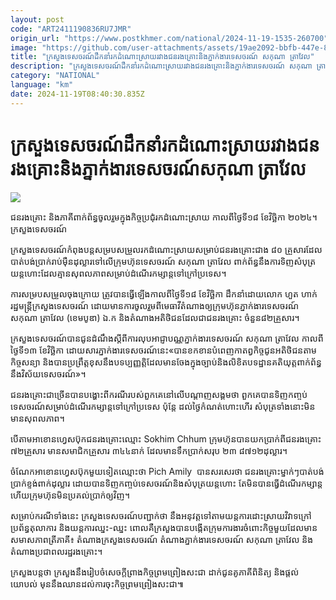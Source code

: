 ```yaml
---
layout: post
code: "ART2411190836RU7JMR"
origin_url: "https://www.postkhmer.com/national/2024-11-19-1535-260700"
image: "https://github.com/user-attachments/assets/19ae2092-bbfb-447e-8805-4395a3ee1960"
title: "ក្រសួង​ទេសចរណ៍​ដឹកនាំ​រក​ដំណោះស្រាយ​រវាង​ជន​រងគ្រោះ​និង​ភ្នាក់ងារ​ទេសចរណ៍​ សកុណា ត្រាវែល"
description: "​​ក្រសួង​ទេសចរណ៍​ដឹកនាំ​រក​ដំណោះស្រាយ​រវាង​ជន​រងគ្រោះ​និង​ភ្នាក់ងារ​ទេសចរណ៍​ សកុណា ត្រាវែល​"
category: "NATIONAL"
language: "km"
date: 2024-11-19T08:40:30.835Z
---
```


# ក្រសួង​ទេសចរណ៍​ដឹកនាំ​រក​ដំណោះស្រាយ​រវាង​ជន​រងគ្រោះ​និង​ភ្នាក់ងារ​ទេសចរណ៍​ សកុណា ត្រាវែល

![](https://github.com/user-attachments/assets/506ba664-17dc-46df-813f-d85b5ef32368)

ជនរងគ្រោះ​ និង​ភាគី​ពាក់​ព័ន្ធ​ចូលរួម​ក្នុង​កិច្ច​ប្រជុំ​រក​ដំណោះស្រាយ​ កាល​ពី​ថ្ងៃទី១៨ ខែ​វិច្ឆិកា ២០២៤។ ក្រសួង​ទេសចរណ៍

ក្រសួង​ទេសចរណ៍​កំពុង​បន្ត​សម្រប​សម្រួល​រក​ដំណោះ​ស្រាយ​សម្រាប់​ជនរងគ្រោះ​ជាង ៨០ គ្រួសារ​ដែល​បាត់​បង់​ប្រាក់​រាប់​ម៉ឺន​ដុល្លារ​ទៅ​លើ​ក្រុមហ៊ុន​ទេសចរណ៍ ​សកុណា ត្រាវែល ពាក់​ព័ន្ធ​នឹង​ការ​ទិញ​សំបុត្រ​យន្ត​ហោះ​ដែល​គ្មាន​សុពលភាព​សម្រាប់​ដំណើរ​កម្សាន្ត​ទៅ​ក្រៅ​ប្រទេស។

ការ​សម្រប​សម្រួល​ចុង​ក្រោយ ត្រូវ​បាន​ធ្វើ​ឡើង​កាល​ពី​ថ្ងៃ​ទី១៨ ខែវិច្ឆិកា ដឹកនាំ​ដោយ​លោក ហួត ហាក់ រដ្ឋមន្ត្រី​ក្រសួង​ទេសចរណ៍ ដោយ​មាន​ការ​ចូលរួម​ពី​មេធាវី​តំណាង​ឲ្យ​ក្រុមហ៊ុន​ភ្នាក់ងារ​ទេសចរណ៍ សកុណា ត្រាវែល (ខេមបូឌា) ឯ.ក និង​តំណាង​អតិថិជន​ដែល​ជា​ជន​រង​គ្រោះ​ ចំនួន​៨២​គ្រួសារ។

ក្រសួង​ទេសចរណ៍​បាន​ជូនដំណឹង​ស្ដីពី​ការ​លុប​អាជ្ញាបណ្ណ​ភ្នាក់ងារ​ទេសចរណ៍ សកុណា ត្រាវែល កាល​ពី​ថ្ងៃ​ទី១៣ ខែ​វិច្ឆិកា​ ដោយសារ​ភ្នាក់ងារ​ទេសចរណ៍​នេះ​ «បាន​ខក​ខាន​បំពេញ​កាតព្វកិច្ច​ជូន​អតិថិជន​តាម​កិច្ច​សន្យា និង​បាន​ប្រព្រឹត្ត​ខុស​នឹង​បទប្បញ្ញត្តិ​ដែល​មាន​ចែង​ក្នុង​ច្បាប់​ និង​លិខិត​បទដ្ឋាន​គតិយុត្ត​ពាក់​ព័ន្ធ​នឹង​វិស័យ​ទេសចរណ៍»។

ជនរងគ្រោះ​ជា​ច្រើន​បាន​បង្ហោះ​ពី​ករណី​របស់​ពួក​គេ​នៅ​លើ​បណ្ដាញ​សង្គម​ថា ពួក​គេ​បាន​ទិញ​កញ្ចប់​ទេសចរណ៍​សម្រាប់​ដំណើរ​កម្សាន្ត​ទៅ​ក្រៅ​ប្រទេស ប៉ុន្តែ ដល់​ថ្ងៃ​កំណត់​ហោះ​ហើរ សំបុត្រ​ទាំង​នោះ​មិន​មាន​សុពលភាព។

បើ​តាម​អាខោន​ហ្វេសប៊ុក​ជន​រងគ្រោះ​ឈ្មោះ Sokhim Chhum ក្រុមហ៊ុន​បាន​យក​ប្រាក់​ពី​ជនរងគ្រោះ​ ៧២​គ្រួសារ មាន​សមាជិក​គ្រួសារ ៣៤៤​នាក់ ដែល​មាន​ទឹកប្រាក់​សរុប​ ២៣ ៨៧១២​ដុល្លារ។

ចំណែក​អាខោន​ហ្វេសប៊ុក​មួយ​ទៀត​ឈ្មោះ​ថា Pich Amily  បាន​សរសេរ​ថា ជនរងគ្រោះ​ម្នាក់ៗ​បាត់​បង់​ប្រាក់​ខ្ទង់​ពាក់​ដុល្លារ ដោយ​បាន​ទិញ​កញ្ចប់​ទេសចរណ៍​និង​សំបុត្រ​យន្ត​ហោះ តែ​មិន​បាន​ធ្វើ​ដំណើរ​កម្សាន្ត ហើយ​ក្រុមហ៊ុន​មិន​ប្រគល់​ប្រាក់​ឲ្យ​វិញ។

សម្រាប់​ករណី​ទាំង​នេះ ក្រសួង​ទេសចរណ៍​បញ្ជាក់​ថា នឹង​អនុវត្ត​ទៅ​តាម​យន្តការ​ដោះស្រាយ​វិវាទ​ក្រៅ​ប្រព័ន្ធ​តុលាការ ​និង​យន្តការ​ឈ្នះ-ឈ្នះ ពោល​គឺ​ក្រសួង​បាន​បង្កើត​ក្រុម​ការងារ​ចំពោះ​កិច្ច​មួយ​ដែល​មាន​សមាស​ភាព​ត្រី​ភាគី៖ តំណាង​ក្រសួង​ទេសចរណ៍ តំណាង​ភ្នាក់ងារ​ទេសចរណ៍ សកុណា ត្រាវែល និង​តំណាង​ប្រជា​ពលរដ្ឋ​រងគ្រោះ។

ក្រសួង​បន្ត​ថា ក្រសួង​នឹង​​រៀបចំ​សេចក្តី​ព្រាង​កិច្ច​ព្រម​ព្រៀង​សះ​ជា ដាក់​ជូន​គូភាគី​ពិនិត្យ និង​ផ្តល់​យោបល់ មុន​នឹង​ឈាន​ដល់​ការ​ចុះ​កិច្ច​ព្រម​ព្រៀង​សះជា៕